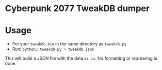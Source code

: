 # Cyberpunk 2077 TweakDB dumper

# Usage

-   Put your `tweakdb.bin` in the same directory as `tweakdb.py`
-   Run: `python3 tweakdb.py > tweakdb.json`

This will build a JSON file with the data `as is`. No formatting or reordering is done.

